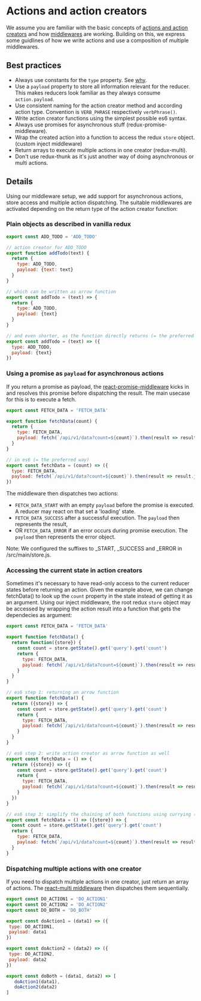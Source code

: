 # Actions and action creators

We assume you are familiar with the basic concepts of [actions and action creators](http://redux.js.org/docs/basics/Actions.html) and how [middlewares](http://redux.js.org/docs/advanced/Middleware.html) are working. Building on this, we express some guidlines of how we write actions and use a composition of multiple middlewares. 

## Best practices

  * Always use constants for the `type` property. See [why](http://redux.js.org/docs/recipes/ReducingBoilerplate.html).
  * Use a `payload` property to store all information relevant for the reducer. This makes reducers look familiar as they always consume `action.payload`.
  * Use consistent naming for the action creator method and according action type. Convention is `VERB_PHRASE` respectively `verbPhrase()`.
  * Write action creator functions using the simplest possible es6 syntax.
  * Always use promises for asynchronous stuff (redux-promise-middleware).
  * Wrap the created action into a function to access the redux `store` object. (custom inject middleware)
  * Return arrays to execute multiple actions in one creator (redux-multi).
  * Don't use redux-thunk as it's just another way of doing asynchronous or multi actions. 

## Details

Using our middleware setup, we add support for asynchronous actions, store access and multiple action dispatching. The suitable middlewares are activated depending on the return type of the action creator function:

### Plain objects as described in vanilla redux

```javascript
export const ADD_TODO = 'ADD_TODO'

// action creator for ADD_TODO
export function addTodo(text) {
  return {
    type: ADD_TODO,
    payload: {text: text}
  }
}

// which can be written as arrow function
export const addTodo = (text) => {
  return {
    type: ADD_TODO,
    payload: {text}
  }
}

// and even shorter, as the function directly returns (= the preferred way)
export const addTodo = (text) => ({
  type: ADD_TODO,
  payload: {text}
})
```
### Using a promise as `payload` for asynchronous actions

If you return a promise as payload, the [react-promise-middleware](https://github.com/pburtchaell/redux-promise-middleware) kicks in and resolves this promise before dispatching the result. The main usecase for this is to execute a fetch. 
```javascript
export const FETCH_DATA = 'FETCH_DATA'

export function fetchData(count) {
  return {
    type: FETCH_DATA,
    payload: fetch(`/api/v1/data?count=${count}`).then(result => result.json())
  }
}

// in es6 (= the preferred way)
export const fetchData = (count) => ({
  type: FETCH_DATA,
  payload: fetch(`/api/v1/data?count=${count}`).then(result => result.json())
})
```

The middleware then dispatches two actions:
  * `FETCH_DATA_START` with an empty `payload` before the promise is executed. A reducer may react on that set a 'loading' state.
  * `FETCH_DATA_SUCCESS` after a successful execution. The `payload` then represents the result,
  * OR `FETCH_DATA_ERROR` if an error occurs during promise execution. The `payload` then represents the error object.
 
Note: We configured the suffixes to _START, _SUCCESS and _ERROR in /src/main/store.js. 
  
  
### Accessing the current state in action creators

Sometimes it's necessary to have read-only access to the current reducer states before returning an action. Given the example above, we can change fetchData() to look up the `count` property in the state instead of getting it as an argument. Using our inject middleware, the root redux `store` object may be accessed by wrapping the action result into a function that gets the dependecies as argument: 

```javascript
export const FETCH_DATA = 'FETCH_DATA'

export function fetchData() {
  return function({store}) {
    const count = store.getState().get('query').get('count')
    return {
      type: FETCH_DATA,
      payload: fetch(`/api/v1/data?count=${count}`).then(result => result.json())
    }
  }
}

// es6 step 1: returning an arrow function
export function fetchData() {
  return ({store}) => {
    const count = store.getState().get('query').get('count')
    return {
      type: FETCH_DATA,
      payload: fetch(`/api/v1/data?count=${count}`).then(result => result.json())
    }
  }
}

// es6 step 2: write action creator as arrow function as well
export const fetchData = () => {
  return ({store}) => ({
    const count = store.getState().get('query').get('count')
    return {
      type: FETCH_DATA,
      payload: fetch(`/api/v1/data?count=${count}`).then(result => result.json())
    }
  })
}

// es6 step 3: simplify the chaining of both functions using currying (= the preferred way)
export const fetchData = () => ({store}) => {
  const count = store.getState().get('query').get('count')
  return {
    type: FETCH_DATA,
    payload: fetch(`/api/v1/data?count=${count}`).then(result => result.json())
  }
}
```

### Dispatching multiple actions with one creator

If you need to dispatch multiple actions in one creator, just return an array of actions. The [react-multi middleware](https://github.com/ashaffer/redux-multi) then dispatches them sequentially. 

```javascript
export const DO_ACTION1 = 'DO_ACTION1'
export const DO_ACTION2 = 'DO_ACTION2'
export const DO_BOTH = 'DO_BOTH'

export const doAction1 = (data1) => ({
 type: DO_ACTION1,
 payload: data1
})

export const doAction2 = (data2) => ({
 type: DO_ACTION2,
 payload: data2
})

export const doBoth = (data1, data2) => [
   doAction1(data1),
   doAction2(data2)
]
```


